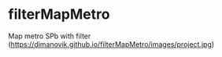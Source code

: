# filterMapMetro
Map metro SPb with filter
(https://dimanovik.github.io/filterMapMetro/images/project.jpg)
